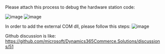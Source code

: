 Please attach this process to debug the hardware station code:

![image](https://github.com/zhangguanghuib/NewCommerceSDK/assets/14832260/ca32f9ae-74ba-4fe7-85aa-6e17b10f7b34)
![image](https://github.com/zhangguanghuib/NewCommerceSDK/assets/14832260/18df8835-ae23-4e13-b462-c2cb27cc29c3)

In order to add the external COM  dll,  please follow this steps:
![image](https://github.com/zhangguanghuib/NewCommerceSDK/assets/14832260/cead1380-1197-4cda-b04d-eefc376e5ed6)

Github discussion is like:
https://github.com/microsoft/Dynamics365Commerce.Solutions/discussions/51
